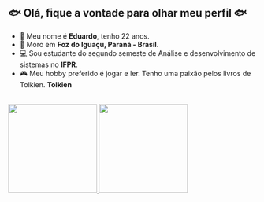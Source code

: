 <h2>🐟 Olá, fique a vontade para olhar meu perfil 🐟</h2>


- 📄 Meu nome é <b>Eduardo</b>, tenho 22 anos.
- 📍 Moro em <b>Foz do Iguaçu, Paraná - Brasil</b>.
- 💻 Sou estudante do segundo semeste de Análise e desenvolvimento de sistemas no <b>IFPR</b>.
- 🎮 Meu hobby preferido é jogar e ler. Tenho uma paixão pelos livros de Tolkien. <b>Tolkien</b>
<br>

<div>
<a href="github.com/duduszchaida">
<img height=180em" src="https://github-readme-stats.vercel.app/api?username=duduszchaida&count_private=true&show_icons=true&theme=cobalt&include_all_commits=false&hide_rank=true"/>
<img height="180em" src="https://github-readme-stats.vercel.app/api/top-langs/?username=duduszchaida&theme=cobalt&layout=compact&langs=count"/>
  

</div>
                  
